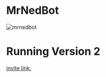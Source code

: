 # MrNedBot
![mrnedbot](https://user-images.githubusercontent.com/60824911/160189486-6812ba99-4ac9-4f66-be4c-dba277473f04.png)

# Running Version 2
[invite link:](https://discord.com/api/oauth2/authorize?client_id=660265353234087936&permissions=8&scope=bot)

